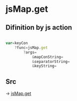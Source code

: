 # jsMap.get

## Difinition by js action

```js.js

var=keyCon
	?func=jsMap.get
		?args=
			&mapConString=
			&separatorString=
			&keyString=
```

## Src

-> [jsMap.get](https://github.com/puutaro/CommandClick/blob/master/app/src/main/java/com/puutaro/commandclick/fragment_lib/terminal_fragment/js_interface/JsMap.kt#L26)



